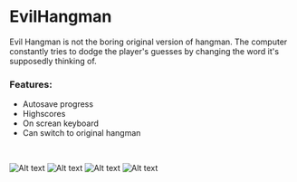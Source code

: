 # EvilHangman

Evil Hangman is not the boring original version of hangman. The computer constantly tries to dodge the player's guesses by changing the word it's supposedly thinking of.

### Features:
*	Autosave progress
*	Highscores
*	On screan keyboard
*	Can switch to original hangman
<br/>

![Alt text](http://s11.postimg.org/6i2n16jkz/20151106_191006.jpg)
![Alt text](http://s8.postimg.org/scrohmvlx/2015_11_06_17_11_59.jpg)
![Alt text](http://s16.postimg.org/ze5afqo0l/20151106_191454.jpg)
![Alt text](http://s10.postimg.org/9lotg5qrd/2015_11_06_17_15_07.jpg)

